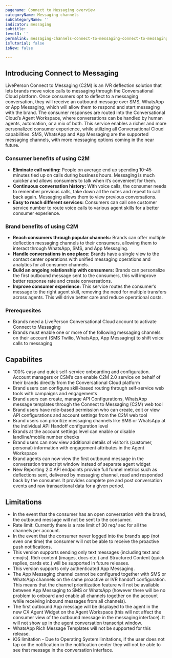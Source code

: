 ```yaml
---
pagename: Connect to Messaging overview 
categoryName: Messaging channels
subCategoryName: ''
indicator: messaging
subtitle: 
level3: ''
permalink: messaging-channels-connect-to-messaging-connect-to-messaging-overview.html
isTutorial: false
isNew: false

---
```


## Introducing Connect to Messaging

LivePerson Connect to Messaging (C2M) is an IVR deflection solution that lets brands move voice calls to messaging through the Conversational Cloud platform. Once consumers opt to deflect to a messaging conversation, they will receive an outbound message over SMS, WhatsApp or App Messaging, which will allow them to respond and start messaging with the brand. The consumer responses are routed into the Conversational Cloud’s Agent Workspace, where conversations can be handled by human agents, automation, or a mix of both. This service enables a richer and more personalized consumer experience, while utilizing all Conversational Cloud capabilities. SMS, WhatsApp and App Messaging are the supported messaging channels, with more  messaging options coming in the near future.

### Consumer benefits of using C2M

* **Eliminate call waiting:** People on average end up spending 10-45 minutes tied up on calls during business hours. Messaging is much quicker and allows consumers to talk when it’s convenient for them. 
* **Continuous conversation history:** With voice calls, the consumer needs to remember previous calls, take down all the notes and repeat to call back again. Messaging allows them to view previous conversations. 
* **Easy to reach different services:**  Consumers can call one customer service number to route voice calls to various agent skills for a better consumer experience.

### Brand benefits of using C2M

* **Reach consumers through popular channels:** Brands can offer multiple deflection messaging channels to their consumers, allowing them to interact through WhatsApp, SMS, and App Messaging.
* **Handle conversations in one place:** Brands have a single view to the contact center operations with unified messaging operations and analytics for all consumer channels.
* **Build an ongoing relationship with consumers:** Brands can personalize the first outbound message sent to the consumers, this will improve better response rate and create conversations. 
* **Improve consumer experience:** This service routes the consumer’s message to the right agent skill, removing the need for multiple transfers across agents. This will drive better care and reduce operational costs.  

### Prerequesites

* Brands need a LivePerson Conversational Cloud account to activate Connect to Messaging
* Brands must enable one or more of the following messaging channels on their account (SMS Twilio, WhatsApp, App Messaging) to shift voice calls to messaging	

## Capabilites 

* 100% easy and quick self-service onboarding and configuration. Account managers or CSM’s can enable C2M 2.0 service on behalf of their brands directly from the Conversational Cloud platform
* Brand users can configure skill-based routing through self-service web tools with campaigns and engagements
* Brand users can create, manage API Configurations, WhatsApp message templates through the Connect to Messaging (C2M) web tool
* Brand users have role-based permission who can create, edit or view API configurations and account settings from the C2M web tool
* Brand users can prioritize messaging channels like SMS or WhatsApp at the individual API Handoff configuration level
* Brands at the account settings level can enable or disable landline/mobile number checks
* Brand users can now view additional details of visitor’s (customer, personal) information with engagement attributes in the Agent Workspace
* Brand agents can now view the first outbound message in the conversation transcript window instead of separate agent widget
* New Reporting 2.0 API endpoints provide full funnel metrics such as deflections sent, delivered by messaging channel, read and responded back by the consumer. It provides complete pre and post conversation events and raw transactional data for a given period.

## Limitations

* In the event that the consumer has an open conversation with the brand, the outbound message will not be sent to the consumer.
* Rate limit: Currently there is a rate limit of 30 req/ sec for all the channels per account. 
* In the event that the consumer never logged into the brand’s app (not even one time) the consumer will not be able to receive the proactive push notifications.
* This version supports sending only text messages (including text and emojis). Rich content (images, docs etc.) and Structured Content (quick replies, cards etc.) will be supported in future releases.
* This version supports only authenticated App Messaging. 
* The App Messaging channel cannot be configured together with SMS or WhatsApp channels on the same proactive or IVR handoff configuration. This means that the channel prioritization feature will not be available between App Messaging to SMS or WhatsApp (however there will be no problem to onboard and enable all channels together on the account while receiving inbound messages from all channels).   
* The first outbound App message will be displayed to the agent in the new CX Agent Widget on the Agent Workspace (this will not affect the consumer view of the outbound message in the messaging interface). It will not show up in the agent conversation transcript window.
* WhatsApp Rich Message Templates will not be supported for this release.
* iOS limitation - Due to Operating System limitations, if the user does not tap on the notification in the notification center they  will not be able to see that message in the conversation interface.  
